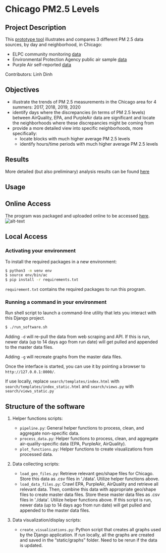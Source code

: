 # Chicago PM2.5 Levels
 
## Project Description
This [prototype tool](https://chicago-air-quality.herokuapp.com/) illustrates and compares 3 different PM 2.5 data sources, by day and neighborhood, in Chicago:

- ELPC community monitoring [data](https://airqualitychicago.org/)
- Environmental Protection Agency public air sample [data](https://aqs.epa.gov/aqsweb/documents/data_api.html)
- Purple Air self-reported [data](https://www2.purpleair.com/)

Contributors: Linh Dinh

## Objectives
- illustrate the trends of PM 2.5 measurements in the Chicago area for 4 summers: 2017, 2018, 2019, 2020
- identify days where the discrepancies (in terms of PM 2.5 levels) between AirQuality, EPA, and PurpleAir data are significant and locate the neighborhoods where these discrepancies might be coming from
- provide a more detailed view into specific neighborhoods, more specifically:
  + locate blocks with much higher average PM 2.5 levels
  + identify hours/time periods with much higher average PM 2.5 levels

## Results
More detailed (but also preliminary) analysis results can be found [here](https://dtmlinh.github.io/bio/blog/2020/11/02/blog-post)

## Usage
## Online Access
The program was packaged and uploaded online to be accessed [here](https://chicago-air-quality.herokuapp.com/).
![alt-text](image/state_energy_search.gif)

## Local Access
### Activating your environment
To install the required packages in a new environment:
```bash
$ python3 -m venv env
$ source env/bin/ac
$ pip install -r requirements.txt
```
`requirement.txt` contains the required packages to run this program.

### Running a command in your environment
Run shell script to launch a command-line utility that lets you interact with this Django project. 
```bash
$ ./run_software.sh
```
Adding `-d` will re-pull the data from web scraping and API. If this is run, newer data (up to 14 days ago from run date) will get pulled and appended to the master data files. 

Adding `-g` will recreate graphs from the master data files.

Once the interface is started, you can use it by pointing a browser to `http://127.0.0.1:8000/`.

If use locally, replace `search/templates/index.html` with `search/templates/index_static.html` and `search/views.py` with `search/views_static.py`

## Structure of the software
1. Helper functions scripts:
    - `pipeline.py`: General helper functions to process, clean, and aggregate non-specific data.
    - `process_data.py`: Helper functions to process, clean, and aggregate air-quality-specific data (EPA, PurpleAir, AirQuality).
    - `plot_functions.py`: Helper functions to create visualizations from processed data.
    
2. Data collecting scripts:
    - `load_geo_files.py`: Retrieve relevant geo/shape files for Chicago. Store this data as .csv files in './data'. Utilize helper functions above.
    - `load_data_files.py`: Crawl EPA, PurpleAir, AirQuality and retrieve all relevant data. Then, combine this data with appropriate geo/shape files to create master data files. Store these master data files as .csv files in './data'. Utilize helper functions above. If this script is run, newer data (up to 14 days ago from run date) will get pulled and appended to the master data files. 

3. Data visualization/display scripts:
    - `create_visualizations.py`: Python script that creates all graphs used by the Django application. If run locally, all the graphs are created and saved in the “static/graphs” folder. Need to be rerun if the data is updated.
